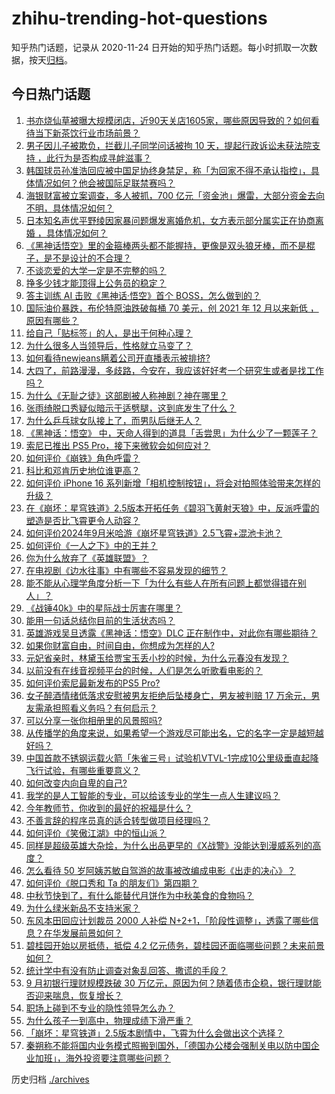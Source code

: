 # zhihu-trending-hot-questions

知乎热门话题，记录从 2020-11-24
日开始的知乎热门话题。每小时抓取一次数据，按天[归档](./archives)。

## 今日热门话题

<!-- BEGIN -->
<!-- 最后更新时间 Thu Sep 12 2024 04:00:29 GMT+0800 (China Standard Time) -->

1. [书亦烧仙草被曝大规模闭店，近90天关店1605家，哪些原因导致的？如何看待当下新茶饮行业市场前景？](https://www.zhihu.com/question/666777494)
1. [男子因儿子被欺负，拦截儿子同学问话被拘 10 天，提起行政诉讼未获法院支持 ，此行为是否构成寻衅滋事？](https://www.zhihu.com/question/666756976)
1. [韩国球员孙准浩回应被中国足协终身禁足，称「为回家不得不承认指控」，具体情况如何？他会被国际足联禁赛吗？](https://www.zhihu.com/question/666868772)
1. [海银财富被立案调查，多人被抓，700 亿元「资金池」爆雷，大部分资金去向不明，具体情况如何？](https://www.zhihu.com/question/666843400)
1. [日本知名声优平野绫因家暴问题爆发离婚危机，女方表示部分属实正在协商离婚 ，具体情况如何？](https://www.zhihu.com/question/666838586)
1. [《黑神话悟空》里的金箍棒两头都不能握持，更像是双头狼牙棒，而不是棍子，是不是设计的不合理？](https://www.zhihu.com/question/666482809)
1. [不谈恋爱的大学一定是不完整的吗？](https://www.zhihu.com/question/666700710)
1. [挣多少钱才能顶得上公务员的稳定？](https://www.zhihu.com/question/659955713)
1. [答主训练 AI 击败《黑神话·悟空》首个 BOSS，怎么做到的？](https://www.zhihu.com/question/665989288)
1. [国际油价暴跌，布伦特原油跌破每桶 70 美元，创 2021 年 12 月以来新低 ，原因有哪些？](https://www.zhihu.com/question/666822284)
1. [给自己「贴标签」的人，是出于何种心理？](https://www.zhihu.com/question/666698021)
1. [为什么很多人当领导后，性格就立马变了？](https://www.zhihu.com/question/666583285)
1. [如何看待newjeans瞒着公司开直播表示被排挤?](https://www.zhihu.com/question/666877510)
1. [大四了，前路漫漫，多歧路，今安在，我应该好好考一个研究生或者是找工作吗？](https://www.zhihu.com/question/665560439)
1. [为什么《无耻之徒》这部剧被人称神剧？神在哪里？](https://www.zhihu.com/question/29584691)
1. [张雨绮脱口秀疑似暗示于适劈腿，这到底发生了什么？](https://www.zhihu.com/question/666795119)
1. [为什么乒乓球女队接上了，而男队后继无人？](https://www.zhihu.com/question/663580039)
1. [《黑神话：悟空》 中，天命人得到的道具「舌尝思」为什么少了一颗莲子？](https://www.zhihu.com/question/666506718)
1. [索尼已推出 PS5 Pro，接下来微软会如何应对？](https://www.zhihu.com/question/666746167)
1. [如何评价《崩铁》角色呼雷？](https://www.zhihu.com/question/666767643)
1. [科比和邓肯历史地位谁更高？](https://www.zhihu.com/question/658309179)
1. [如何评价 iPhone 16 系列新增「相机控制按钮」，将会对拍照体验带来怎样的升级？](https://www.zhihu.com/question/666699155)
1. [在《崩坏：星穹铁道》2.5版本开拓任务《碧羽飞黄射天狼》中，反派呼雷的塑造是否比飞霄更令人动容？](https://www.zhihu.com/question/666787404)
1. [如何评价2024年9月米哈游《崩坏星穹铁道》2.5飞霄+混池卡池？](https://www.zhihu.com/question/666721571)
1. [如何评价《一人之下》中的王并？](https://www.zhihu.com/question/401616914)
1. [你为什么放弃了《英雄联盟》？](https://www.zhihu.com/question/375754922)
1. [在电视剧《边水往事》中有哪些不容易发现的细节？](https://www.zhihu.com/question/665884998)
1. [能不能从心理学角度分析一下「为什么有些人在所有问题上都觉得错在别人」？](https://www.zhihu.com/question/666260576)
1. [《战锤40k》中的星际战士厉害在哪里？](https://www.zhihu.com/question/666728486)
1. [能用一句话总结你目前的生活状态吗？](https://www.zhihu.com/question/665026734)
1. [英雄游戏吴旦透露《黑神话：悟空》DLC 正在制作中，对此你有哪些期待？](https://www.zhihu.com/question/666386797)
1. [如果你财富自由，时间自由，你想成为怎样的人?](https://www.zhihu.com/question/666675266)
1. [元妃省亲时，林黛玉给贾宝玉丢小抄的时候，为什么元春没有发现？](https://www.zhihu.com/question/666739468)
1. [以前没有在线音视频平台的时候，人们是怎么听歌看电影的？](https://www.zhihu.com/question/665606483)
1. [如何评价索尼最新发布的PS5 Pro?](https://www.zhihu.com/question/666788606)
1. [女子醉酒情绪低落求安慰被男友拒绝后坠楼身亡，男友被判赔 17 万余元，男友需承担照看义务吗？有何启示？](https://www.zhihu.com/question/666824181)
1. [可以分享一张你相册里的风景照吗?](https://www.zhihu.com/question/666563262)
1. [从传播学的角度来说，如果希望一个游戏尽可能出名，它的名字一定是越短越好吗？](https://www.zhihu.com/question/632726275)
1. [中国首款不锈钢运载火箭「朱雀三号」试验机VTVL-1完成10公里级垂直起降飞行试验，有哪些重要意义？](https://www.zhihu.com/question/666841762)
1. [如何改变内向自卑的自己?](https://www.zhihu.com/question/666764520)
1. [我学的是人工智能的专业，可以给该专业的学生一点人生建议吗？](https://www.zhihu.com/question/665634790)
1. [今年教师节，你收到的最好的祝福是什么？](https://www.zhihu.com/question/666700522)
1. [不善言辞的程序员真的适合转型做项目经理吗？](https://www.zhihu.com/question/666032466)
1. [如何评价《笑傲江湖》中的恒山派？](https://www.zhihu.com/question/578079301)
1. [同样是超级英雄大杂烩，为什么出品更早的《X战警》没能达到漫威系列的高度？](https://www.zhihu.com/question/641946954)
1. [怎么看待 50 岁阿姨苏敏自驾游的故事被改编成电影《出走的决心》？](https://www.zhihu.com/question/664873134)
1. [如何评价《脱口秀和 Ta 的朋友们》第四期？](https://www.zhihu.com/question/666778782)
1. [中秋节快到了，有什么能替代月饼作为中秋美食的食物吗？](https://www.zhihu.com/question/621619395)
1. [为什么绿米新品不支持米家？](https://www.zhihu.com/question/439382859)
1. [东风本田回应计划裁员 2000 人补偿 N+2+1，「阶段性调整」，透露了哪些信息？在华发展前景如何？](https://www.zhihu.com/question/666738819)
1. [碧桂园开始以房抵债，抵偿 4.2 亿元债务，碧桂园还面临哪些问题？未来前景如何？](https://www.zhihu.com/question/666762308)
1. [统计学中有没有防止调查对象乱回答、撒谎的手段？](https://www.zhihu.com/question/666749228)
1. [9 月初银行理财规模跌破 30 万亿元，原因为何？随着债市企稳，银行理财能否迎来喘息，恢复增长？](https://www.zhihu.com/question/666656379)
1. [职场上碰到不专业的隐性领导怎么办？](https://www.zhihu.com/question/665937751)
1. [为什么孩子一到高中，物理成绩下滑严重？](https://www.zhihu.com/question/624334272)
1. [「崩坏：星穹铁道」2.5版本剧情中，飞霄为什么会做出这个选择？](https://www.zhihu.com/question/666761402)
1. [秦朔称不能将国内业务模式照搬到国外，「德国办公楼会强制关电以防中国企业加班」，海外投资要注意哪些问题？](https://www.zhihu.com/question/666733371)

<!-- END -->

历史归档 [./archives](./archives)
